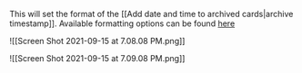 
This will set the format of the [[Add date and time to archived cards|archive timestamp]]. Available formatting options can be found [here](https://momentjs.com/docs/#/displaying/format/)

![[Screen Shot 2021-09-15 at 7.08.08 PM.png]]

![[Screen Shot 2021-09-15 at 7.09.08 PM.png]]
